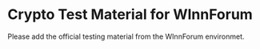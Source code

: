 # Crypto Test Material for WInnForum

Please add the official testing material from the WInnForum environmet.


